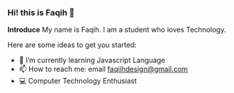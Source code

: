 ### Hi! this is Faqih 👋

**Introduce** My name is Faqih. I am a student who loves Technology.

Here are some ideas to get you started:

- 🌱 I’m currently learning Javascript Language
- 📫 How to reach me: email faqiihdesign@gmail.com
- 💻 Computer Technology Enthusiast
